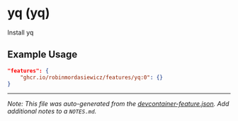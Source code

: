 
# yq (yq)

Install yq

## Example Usage

```json
"features": {
    "ghcr.io/robinmordasiewicz/features/yq:0": {}
}
```





---

_Note: This file was auto-generated from the [devcontainer-feature.json](https://github.com/robinmordasiewicz/features/blob/main/src/yq/devcontainer-feature.json).  Add additional notes to a `NOTES.md`._
